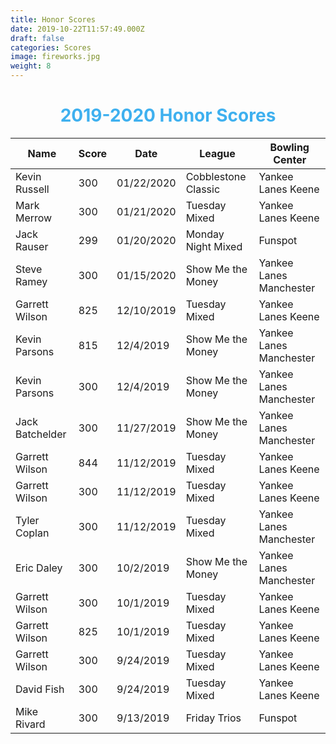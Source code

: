 ```yaml
---
title: Honor Scores
date: 2019-10-22T11:57:49.000Z
draft: false
categories: Scores
image: fireworks.jpg
weight: 8
---
```

<h1 style="text-align:center;color:#3eb0ef;"> 2019-2020 Honor Scores </h1>

| Name | Score | Date | League | Bowling Center |
| ---- | ----- | ---- | ------ | -------------- |
| Kevin Russell | 300 | 01/22/2020 | Cobblestone Classic | Yankee Lanes Keene |
| Mark Merrow | 300 | 01/21/2020 | Tuesday Mixed | Yankee Lanes Keene |
| Jack Rauser | 299 | 01/20/2020 | Monday Night Mixed | Funspot |
| Steve Ramey | 300 | 01/15/2020 | Show Me the Money | Yankee Lanes Manchester |
| Garrett Wilson | 825 | 12/10/2019 | Tuesday Mixed | Yankee Lanes Keene |
| Kevin Parsons | 815 | 12/4/2019 | Show Me the Money | Yankee Lanes Manchester |
| Kevin Parsons | 300 | 12/4/2019 | Show Me the Money | Yankee Lanes Manchester |
| Jack Batchelder | 300 | 11/27/2019 | Show Me the Money | Yankee Lanes Manchester |
| Garrett Wilson | 844 | 11/12/2019 | Tuesday Mixed | Yankee Lanes Keene |
| Garrett Wilson | 300 | 11/12/2019 | Tuesday Mixed | Yankee Lanes Keene |
| Tyler Coplan | 300 | 11/12/2019 | Tuesday Mixed | Yankee Lanes Manchester|
| Eric Daley | 300 | 10/2/2019 | Show Me the Money| Yankee Lanes Manchester|
| Garrett Wilson | 300 | 10/1/2019 | Tuesday Mixed | Yankee Lanes Keene |
| Garrett Wilson | 825 | 10/1/2019 | Tuesday Mixed | Yankee Lanes Keene |
| Garrett Wilson | 300 | 9/24/2019 | Tuesday Mixed | Yankee Lanes Keene |
| David Fish | 300 | 9/24/2019 | Tuesday Mixed | Yankee Lanes Keene |
| Mike Rivard | 300 | 9/13/2019 | Friday Trios | Funspot |









